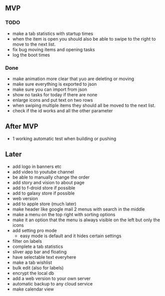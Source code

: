 ## MVP
### TODO
- make a tab statistics with startup times
- when the item is open you should also be able to swipe to the right to move to the next list.
- fix bug moving items and opening tasks
- log the boot times

### Done
- make animation more clear that yuo are deleting or moving
- make sure everything is exported to json
- make sure you can import from json
- show no tasks for today if there are none
- enlarge icons and put text on two rows
- when swiping multiple items they should all be moved to the next list.
- check if the id works and all the other parameter



## After MVP
- 1 working automatic test when building or pushing

## Later
- add logo in banners etc
- add video to youtube channel
- be able to manually change the order
- add story and vision to about page
- add to f-droid store if possible
- add to galaxy store if possible
- web version
- add to apple store (much later)
- make header like google mail 2 menus with search in the middle
- make a menu on the top right with sorting options
- make it an option that the menu is always visible on the left but only the icons
- add setting pro mode
	- easy mode is default and it hides certain settings
- filter on labels
- complete a tab statistics
- sliver app bar and floating
- have selectable text everyhere
- make a tab wishlist
- bulk edit (also for labels)
- encrypt the local db
- add a web version to your own server
- automatic backup to any cloud service
- make calendar view
